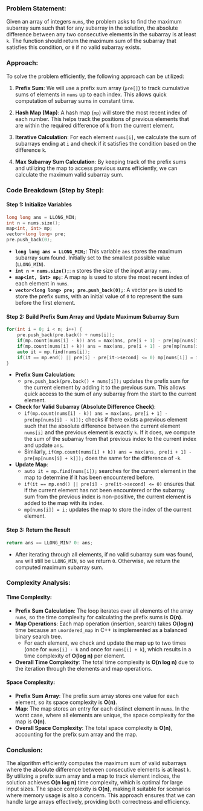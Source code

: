 ### Problem Statement:

Given an array of integers `nums`, the problem asks to find the maximum subarray sum such that for any subarray in the solution, the absolute difference between any two consecutive elements in the subarray is at least `k`. The function should return the maximum sum of the subarray that satisfies this condition, or `0` if no valid subarray exists.

### Approach:

To solve the problem efficiently, the following approach can be utilized:

1. **Prefix Sum**:
   We will use a prefix sum array (`pre[]`) to track cumulative sums of elements in `nums` up to each index. This allows quick computation of subarray sums in constant time.

2. **Hash Map (Map)**:
   A hash map (`mp`) will store the most recent index of each number. This helps track the positions of previous elements that are within the required difference of `k` from the current element.

3. **Iterative Calculation**:
   For each element `nums[i]`, we calculate the sum of subarrays ending at `i` and check if it satisfies the condition based on the difference `k`.

4. **Max Subarray Sum Calculation**:
   By keeping track of the prefix sums and utilizing the map to access previous sums efficiently, we can calculate the maximum valid subarray sum.

### Code Breakdown (Step by Step):

#### Step 1: Initialize Variables
```cpp
long long ans = LLONG_MIN;
int n = nums.size();
map<int, int> mp;
vector<long long> pre;
pre.push_back(0);
```
- **`long long ans = LLONG_MIN;`**: This variable `ans` stores the maximum subarray sum found. Initially set to the smallest possible value (`LLONG_MIN`).
- **`int n = nums.size();`**: `n` stores the size of the input array `nums`.
- **`map<int, int> mp;`**: A map `mp` is used to store the most recent index of each element in `nums`.
- **`vector<long long> pre; pre.push_back(0);`**: A vector `pre` is used to store the prefix sums, with an initial value of `0` to represent the sum before the first element.

#### Step 2: Build Prefix Sum Array and Update Maximum Subarray Sum
```cpp
for(int i = 0; i < n; i++) {
    pre.push_back(pre.back() + nums[i]);
    if(mp.count(nums[i] - k)) ans = max(ans, pre[i + 1] - pre[mp[nums[i] - k]]);
    if(mp.count(nums[i] + k)) ans = max(ans, pre[i + 1] - pre[mp[nums[i] + k]]);
    auto it = mp.find(nums[i]);
    if(it == mp.end() || pre[i] - pre[it->second] <= 0) mp[nums[i]] = i;
}
```
- **Prefix Sum Calculation**: 
   - `pre.push_back(pre.back() + nums[i]);` updates the prefix sum for the current element by adding it to the previous sum. This allows quick access to the sum of any subarray from the start to the current element.
- **Check for Valid Subarray (Absolute Difference Check)**:
   - `if(mp.count(nums[i] - k)) ans = max(ans, pre[i + 1] - pre[mp[nums[i] - k]]);` checks if there exists a previous element such that the absolute difference between the current element `nums[i]` and the previous element is exactly `k`. If it does, we compute the sum of the subarray from that previous index to the current index and update `ans`.
   - Similarly, `if(mp.count(nums[i] + k)) ans = max(ans, pre[i + 1] - pre[mp[nums[i] + k]]);` does the same for the difference of `-k`.
- **Update Map**:
   - `auto it = mp.find(nums[i]);` searches for the current element in the map to determine if it has been encountered before.
   - `if(it == mp.end() || pre[i] - pre[it->second] <= 0)` ensures that if the current element has not been encountered or the subarray sum from the previous index is non-positive, the current element is added to the map with its index.
   - `mp[nums[i]] = i;` updates the map to store the index of the current element.

#### Step 3: Return the Result
```cpp
return ans == LLONG_MIN? 0: ans;
```
- After iterating through all elements, if no valid subarray sum was found, `ans` will still be `LLONG_MIN`, so we return `0`. Otherwise, we return the computed maximum subarray sum.

### Complexity Analysis:

#### Time Complexity:
- **Prefix Sum Calculation**: The loop iterates over all elements of the array `nums`, so the time complexity for calculating the prefix sums is **O(n)**.
- **Map Operations**: Each map operation (insertion, search) takes **O(log n)** time because an `unordered_map` in C++ is implemented as a balanced binary search tree.
   - For each element, we check and update the map up to two times (once for `nums[i] - k` and once for `nums[i] + k`), which results in a time complexity of **O(log n)** per element.
- **Overall Time Complexity**: The total time complexity is **O(n log n)** due to the iteration through the elements and map operations.

#### Space Complexity:
- **Prefix Sum Array**: The prefix sum array stores one value for each element, so its space complexity is **O(n)**.
- **Map**: The map stores an entry for each distinct element in `nums`. In the worst case, where all elements are unique, the space complexity for the map is **O(n)**.
- **Overall Space Complexity**: The total space complexity is **O(n)**, accounting for the prefix sum array and the map.

### Conclusion:

The algorithm efficiently computes the maximum sum of valid subarrays where the absolute difference between consecutive elements is at least `k`. By utilizing a prefix sum array and a map to track element indices, the solution achieves **O(n log n)** time complexity, which is optimal for large input sizes. The space complexity is **O(n)**, making it suitable for scenarios where memory usage is also a concern. This approach ensures that we can handle large arrays effectively, providing both correctness and efficiency.